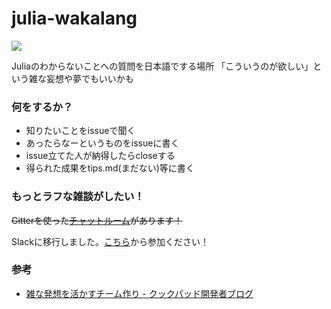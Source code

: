 # julia-wakalang

[![](http://julia-tokyo-inviter.herokuapp.com/badge.svg)](https://julia-tokyo-inviter.herokuapp.com)


Juliaのわからないことへの質問を日本語でする場所
「こういうのが欲しい」という雑な妄想や夢でもいいかも

### 何をするか？

- 知りたいことをissueで聞く
- あったらなーというものをissueに書く
- issue立てた人が納得したらcloseする
- 得られた成果をtips.md(まだない)等に書く

### もっとラフな雑談がしたい！
<del>Gitterを使った[チャットルーム](https://gitter.im/JuliaTokyo/julia-wakalang)があります！</del>

Slackに移行しました。[こちら](https://julia-tokyo-inviter.herokuapp.com/)から参加ください！

### 参考

- [雑な発想を活かすチーム作り - クックパッド開発者ブログ](http://techlife.cookpad.com/entry/2015/03/25/202709)
